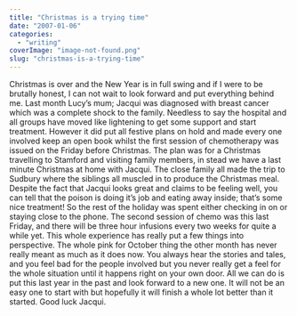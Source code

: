 ```yaml
---
title: "Christmas is a trying time"
date: "2007-01-06"
categories: 
  - "writing"
coverImage: "image-not-found.png"
slug: "christmas-is-a-trying-time"
---
```


Christmas is over and the New Year is in full swing and if I were to be brutally honest, I can not wait to look forward and put everything behind me. Last month Lucy’s mum; Jacqui was diagnosed with breast cancer which was a complete shock to the family. Needless to say the hospital and all groups have moved like lightening to get some support and start treatment. However it did put all festive plans on hold and made every one involved keep an open book whilst the first session of chemotherapy was issued on the Friday before Christmas. The plan was for a Christmas travelling to Stamford and visiting family members, in stead we have a last minute Christmas at home with Jacqui. The close family all made the trip to Sudbury where the siblings all muscled in to produce the Christmas meal. Despite the fact that Jacqui looks great and claims to be feeling well, you can tell that the poison is doing it’s job and eating away inside; that’s some nice treatment! So the rest of the holiday was spent either checking in on or staying close to the phone. The second session of chemo was this last Friday, and there will be three hour infusions every two weeks for quite a while yet. This whole experience has really put a few things into perspective. The whole pink for October thing the other month has never really meant as much as it does now. You always hear the stories and tales, and you feel bad for the people involved but you never really get a feel for the whole situation until it happens right on your own door. All we can do is put this last year in the past and look forward to a new one. It will not be an easy one to start with but hopefully it will finish a whole lot better than it started. Good luck Jacqui.
